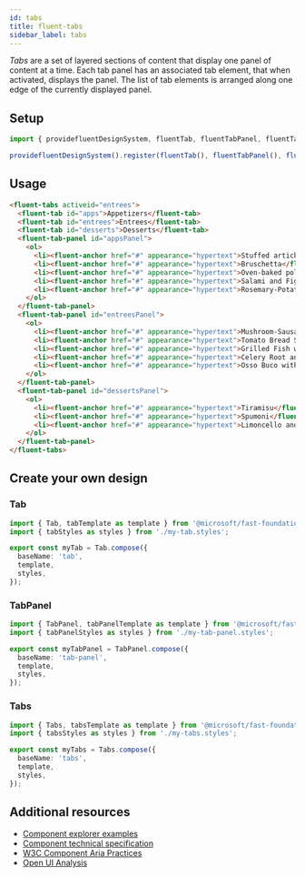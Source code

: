 ```yaml
---
id: tabs
title: fluent-tabs
sidebar_label: tabs
---
```


_Tabs_ are a set of layered sections of content that display one panel of content at a time. Each tab panel has an associated tab element, that when activated, displays the panel. The list of tab elements is arranged along one edge of the currently displayed panel.

## Setup

```ts
import { providefluentDesignSystem, fluentTab, fluentTabPanel, fluentTabs } from '@fluentui/web-components';

providefluentDesignSystem().register(fluentTab(), fluentTabPanel(), fluentTabs());
```

## Usage

```html live
<fluent-tabs activeid="entrees">
  <fluent-tab id="apps">Appetizers</fluent-tab>
  <fluent-tab id="entrees">Entrees</fluent-tab>
  <fluent-tab id="desserts">Desserts</fluent-tab>
  <fluent-tab-panel id="appsPanel">
    <ol>
      <li><fluent-anchor href="#" appearance="hypertext">Stuffed artichokes</fluent-anchor></li>
      <li><fluent-anchor href="#" appearance="hypertext">Bruschetta</fluent-anchor></li>
      <li><fluent-anchor href="#" appearance="hypertext">Oven-baked polenta</fluent-anchor></li>
      <li><fluent-anchor href="#" appearance="hypertext">Salami and Fig Crostini with Ricotta</fluent-anchor></li>
      <li><fluent-anchor href="#" appearance="hypertext">Rosemary-Potato Focaccia with Goat Cheese</fluent-anchor></li>
    </ol>
  </fluent-tab-panel>
  <fluent-tab-panel id="entreesPanel">
    <ol>
      <li><fluent-anchor href="#" appearance="hypertext">Mushroom-Sausage Ragù</fluent-anchor></li>
      <li><fluent-anchor href="#" appearance="hypertext">Tomato Bread Soup with Steamed Mussels</fluent-anchor></li>
      <li><fluent-anchor href="#" appearance="hypertext">Grilled Fish with Artichoke Caponata</fluent-anchor></li>
      <li><fluent-anchor href="#" appearance="hypertext">Celery Root and Mushroom Lasagna</fluent-anchor></li>
      <li><fluent-anchor href="#" appearance="hypertext">Osso Buco with Citrus Gremolata</fluent-anchor></li>
    </ol>
  </fluent-tab-panel>
  <fluent-tab-panel id="dessertsPanel">
    <ol>
      <li><fluent-anchor href="#" appearance="hypertext">Tiramisu</fluent-anchor></li>
      <li><fluent-anchor href="#" appearance="hypertext">Spumoni</fluent-anchor></li>
      <li><fluent-anchor href="#" appearance="hypertext">Limoncello and Ice Cream with Biscotti</fluent-anchor></li>
    </ol>
  </fluent-tab-panel>
</fluent-tabs>
```

## Create your own design

### Tab

```ts
import { Tab, tabTemplate as template } from '@microsoft/fast-foundation';
import { tabStyles as styles } from './my-tab.styles';

export const myTab = Tab.compose({
  baseName: 'tab',
  template,
  styles,
});
```

### TabPanel

```ts
import { TabPanel, tabPanelTemplate as template } from '@microsoft/fast-foundation';
import { tabPanelStyles as styles } from './my-tab-panel.styles';

export const myTabPanel = TabPanel.compose({
  baseName: 'tab-panel',
  template,
  styles,
});
```

### Tabs

```ts
import { Tabs, tabsTemplate as template } from '@microsoft/fast-foundation';
import { tabsStyles as styles } from './my-tabs.styles';

export const myTabs = Tabs.compose({
  baseName: 'tabs',
  template,
  styles,
});
```

## Additional resources

- [Component explorer examples](https://explore.fast.design/components/fast-tabs)
- [Component technical specification](https://github.com/microsoft/fast/blob/master/packages/web-components/fast-foundation/src/tabs/tabs.spec.md)
- [W3C Component Aria Practices](https://w3c.github.io/aria-practices/#tabpanel)
- [Open UI Analysis](https://open-ui.org/components/tabs.research)
